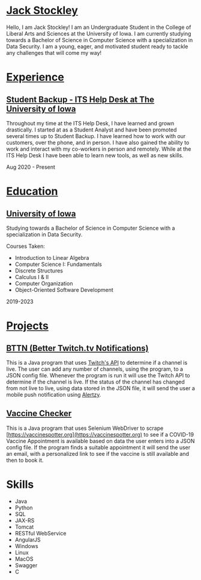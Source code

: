 <script type="text/javascript">
(function(f,b){if(!b.__SV){var e,g,i,h;window.mixpanel=b;b._i=[];b.init=function(e,f,c){function g(a,d){var b=d.split(".");2==b.length&&(a=a[b[0]],d=b[1]);a[d]=function(){a.push([d].concat(Array.prototype.slice.call(arguments,0)))}}var a=b;"undefined"!==typeof c?a=b[c]=[]:c="mixpanel";a.people=a.people||[];a.toString=function(a){var d="mixpanel";"mixpanel"!==c&&(d+="."+c);a||(d+=" (stub)");return d};a.people.toString=function(){return a.toString(1)+".people (stub)"};i="disable time_event track track_pageview track_links track_forms track_with_groups add_group set_group remove_group register register_once alias unregister identify name_tag set_config reset opt_in_tracking opt_out_tracking has_opted_in_tracking has_opted_out_tracking clear_opt_in_out_tracking start_batch_senders people.set people.set_once people.unset people.increment people.append people.union people.track_charge people.clear_charges people.delete_user people.remove".split(" ");
for(h=0;h<i.length;h++)g(a,i[h]);var j="set set_once union unset remove delete".split(" ");a.get_group=function(){function b(c){d[c]=function(){call2_args=arguments;call2=[c].concat(Array.prototype.slice.call(call2_args,0));a.push([e,call2])}}for(var d={},e=["get_group"].concat(Array.prototype.slice.call(arguments,0)),c=0;c<j.length;c++)b(j[c]);return d};b._i.push([e,f,c])};b.__SV=1.2;e=f.createElement("script");e.type="text/javascript";e.async=!0;e.src="undefined"!==typeof MIXPANEL_CUSTOM_LIB_URL?
MIXPANEL_CUSTOM_LIB_URL:"file:"===f.location.protocol&&"//cdn.mxpnl.com/libs/mixpanel-2-latest.min.js".match(/^\/\//)?"https://cdn.mxpnl.com/libs/mixpanel-2-latest.min.js":"//cdn.mxpnl.com/libs/mixpanel-2-latest.min.js";g=f.getElementsByTagName("script")[0];g.parentNode.insertBefore(e,g)}})(document,window.mixpanel||[]);

// Enabling the debug mode flag is useful during implementation,
// but it's recommended you remove it for production
mixpanel.init('9c40c0a228fd42ab13668756d948732b', {debug: true}); 
mixpanel.track('Sign Up', {
  'source': "Pat's affiliate site",
  'Opted out of email': true,
});

</script>

# [Jack Stockley](https://www.linkedin.com/in/jack-stockley/)
Hello, I am Jack Stockley! I am an Undergraduate Student in the College of Liberal Arts and Sciences at the University of Iowa. I am currently studying towards a Bachelor of Science in Computer Science with a specialization in Data Security. I am a young, eager, and motivated student ready to tackle any challenges that will come my way!

# [Experience](experience.md)

## [Student Backup - ITS Help Desk at The University of Iowa](https://its.uiowa.edu/)
Throughout my time at the ITS Help Desk, I have learned and grown drastically. I started at as a Student Analyst and have been promoted several times up to Student Backup. I have learned how to work with our customers, over the phone, and in person. I have also gained the ability to work and interact with my co-workers in person and remotely. While at the ITS Help Desk I have been able to learn new tools, as well as new skills.

Aug 2020 - Present

# [Education](education.md)
## [University of Iowa](https://uiowa.edu/)
Studying towards a Bachelor of Science in Computer Science with a specialization in Data Security.

Courses Taken:
  - Introduction to Linear Algebra
  - Computer Science I: Fundamentals 
  - Discrete Structures
  - Calculus I & II
  - Computer Organization
  - Object-Oriented Software Development

2019-2023

# [Projects](projects.md)
## [BTTN (Better Twitch.tv Notifications)](https://github.com/jnstockley/BTTN)
   This is a Java program that uses [Twitch's API](https://dev.twitch.tv/docs/api/) to determine if a channel is live. The user can add any number of channels, using the program, to a JSON config file. Whenever the program is run it will use the Twitch API to determine if the channel is live. If the status of the channel has changed from not live to live, using data stored in the JSON file, it will send the user a mobile push notification using [Alertzy](https://alertzy.app).

## [Vaccine Checker](https://github.com/jnstockley/Vaccine-Checker)
   This is a Java program that uses Selenium WebDriver to scrape [https://vaccinespotter.org](https://vaccinespotter.org) to see if a COVID-19 Vaccine Appointment is available based on data the user enters into a JSON config file. If the program finds a suitable appointment it will send the user an email, with a personalized link to see if the vaccine is still available and then to book it.

# Skills
  - Java
  - Python
  - SQL
  - JAX-RS
  - Tomcat
  - RESTful WebService
  - AngularJS
  - Windows
  - Linux
  - MacOS
  - Swagger
  - C
